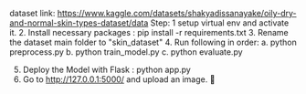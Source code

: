 dataset link: https://www.kaggle.com/datasets/shakyadissanayake/oily-dry-and-normal-skin-types-dataset/data
Step:
1 setup virtual env and activate it.
2. Install necessary packages : pip install -r requirements.txt
3. Rename the dataset main folder to "skin_dataset"
4. Run following in order:
    a. python preprocess.py
    b. python train_model.py
    c. python evaluate.py

5. Deploy the Model with Flask : python app.py
6. Go to http://127.0.0.1:5000/ and upload an image. 🎉
   
  
